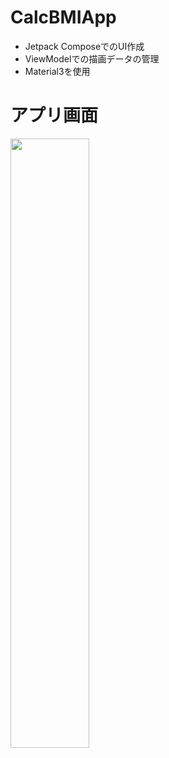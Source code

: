 # CalcBMIApp
- Jetpack ComposeでのUI作成
- ViewModelでの描画データの管理
- Material3を使用

# アプリ画面
<img width="50%" src="https://github.com/shmzzzz/BMICalcApp/assets/85086833/b22b6220-cc84-4a2c-8d45-37662ac45003">
